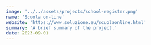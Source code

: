 ```yaml
---
image: '../../assets/projects/school-register.png'
name: 'Scuola on-line'
website: 'https://www.soluzione.eu/scuolaonline.html'
summary: 'A brief summary of the project.'
date: 2023-09-01
---
```


